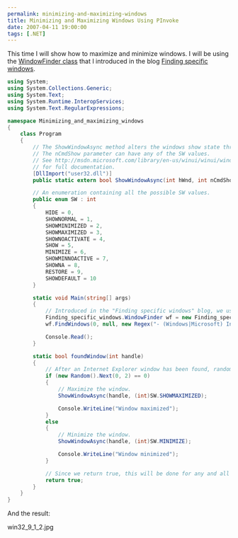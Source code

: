 ```yaml
---
permalink: minimizing-and-maximizing-windows
title: Minimizing and Maximizing Windows Using PInvoke
date: 2007-04-11 19:00:00
tags: [.NET]
---
```

This time I will show how to maximize and minimize windows. I will be using the [WindowFinder class](http://www.improve.dk/blog/2007/04/07/finding-specific-windows) that I introduced in the blog [Finding specific windows](http://www.improve.dk/blog/2007/04/07/finding-specific-windows).

<!-- more -->

```csharp
using System;
using System.Collections.Generic;
using System.Text;
using System.Runtime.InteropServices;
using System.Text.RegularExpressions;

namespace Minimizing_and_maximizing_windows
{
	class Program
	{
		// The ShowWindowAsync method alters the windows show state through the nCmdShow parameter.
		// The nCmdShow parameter can have any of the SW values.
		// See http://msdn.microsoft.com/library/en-us/winui/winui/windowsuserinterface/windowing/windows/windowreference/windowfunctions/showwindowasync.asp
		// for full documentation.
		[DllImport("user32.dll")]
		public static extern bool ShowWindowAsync(int hWnd, int nCmdShow);

		// An enumeration containing all the possible SW values.
		public enum SW : int
		{
			HIDE = 0,
			SHOWNORMAL = 1,
			SHOWMINIMIZED = 2,
			SHOWMAXIMIZED = 3,
			SHOWNOACTIVATE = 4,
			SHOW = 5,
			MINIMIZE = 6,
			SHOWMINNOACTIVE = 7,
			SHOWNA = 8,
			RESTORE = 9,
			SHOWDEFAULT = 10
		}

		static void Main(string[] args)
		{
			// Introduced in the "Finding specific windows" blog, we use the WindowFinder class to find all Internet Explorer main window instances.
			Finding_specific_windows.WindowFinder wf = new Finding_specific_windows.WindowFinder();
			wf.FindWindows(0, null, new Regex("- (Windows|Microsoft) Internet Explorer"), new Regex("iexplore"), new Finding_specific_windows.WindowFinder.FoundWindowCallback(foundWindow));

			Console.Read();
		}

		static bool foundWindow(int handle)
		{
			// After an Internet Explorer window has been found, randomly either maximize or minimize it.
			if (new Random().Next(0, 2) == 0)
			{
				// Maximize the window.
				ShowWindowAsync(handle, (int)SW.SHOWMAXIMIZED);

				Console.WriteLine("Window maximized");
			}
			else
			{
				// Minimize the window.
				ShowWindowAsync(handle, (int)SW.MINIMIZE);

				Console.WriteLine("Window minimized");
			}

			// Since we return true, this will be done for any and all Internet Explorer instances.
			return true;
		}
	}
}

```

And the result:

win32_9_1_2.jpg
